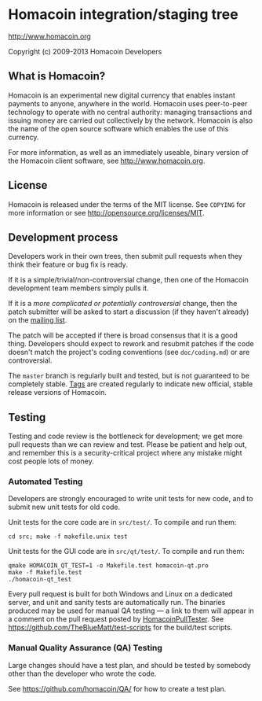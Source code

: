 Homacoin integration/staging tree
================================

http://www.homacoin.org

Copyright (c) 2009-2013 Homacoin Developers

What is Homacoin?
----------------

Homacoin is an experimental new digital currency that enables instant payments to
anyone, anywhere in the world. Homacoin uses peer-to-peer technology to operate
with no central authority: managing transactions and issuing money are carried
out collectively by the network. Homacoin is also the name of the open source
software which enables the use of this currency.

For more information, as well as an immediately useable, binary version of
the Homacoin client software, see http://www.homacoin.org.

License
-------

Homacoin is released under the terms of the MIT license. See `COPYING` for more
information or see http://opensource.org/licenses/MIT.

Development process
-------------------

Developers work in their own trees, then submit pull requests when they think
their feature or bug fix is ready.

If it is a simple/trivial/non-controversial change, then one of the Homacoin
development team members simply pulls it.

If it is a *more complicated or potentially controversial* change, then the patch
submitter will be asked to start a discussion (if they haven't already) on the
[mailing list](http://sourceforge.net/mailarchive/forum.php?forum_name=homacoin-development).

The patch will be accepted if there is broad consensus that it is a good thing.
Developers should expect to rework and resubmit patches if the code doesn't
match the project's coding conventions (see `doc/coding.md`) or are
controversial.

The `master` branch is regularly built and tested, but is not guaranteed to be
completely stable. [Tags](https://github.com/homacoin/homacoin/tags) are created
regularly to indicate new official, stable release versions of Homacoin.

Testing
-------

Testing and code review is the bottleneck for development; we get more pull
requests than we can review and test. Please be patient and help out, and
remember this is a security-critical project where any mistake might cost people
lots of money.

### Automated Testing

Developers are strongly encouraged to write unit tests for new code, and to
submit new unit tests for old code.

Unit tests for the core code are in `src/test/`. To compile and run them:

    cd src; make -f makefile.unix test

Unit tests for the GUI code are in `src/qt/test/`. To compile and run them:

    qmake HOMACOIN_QT_TEST=1 -o Makefile.test homacoin-qt.pro
    make -f Makefile.test
    ./homacoin-qt_test

Every pull request is built for both Windows and Linux on a dedicated server,
and unit and sanity tests are automatically run. The binaries produced may be
used for manual QA testing — a link to them will appear in a comment on the
pull request posted by [HomacoinPullTester](https://github.com/HomacoinPullTester). See https://github.com/TheBlueMatt/test-scripts
for the build/test scripts.

### Manual Quality Assurance (QA) Testing

Large changes should have a test plan, and should be tested by somebody other
than the developer who wrote the code.

See https://github.com/homacoin/QA/ for how to create a test plan.
